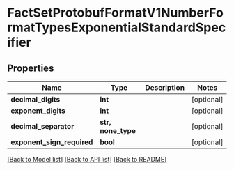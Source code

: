 # FactSetProtobufFormatV1NumberFormatTypesExponentialStandardSpecifier


## Properties
Name | Type | Description | Notes
------------ | ------------- | ------------- | -------------
**decimal_digits** | **int** |  | [optional] 
**exponent_digits** | **int** |  | [optional] 
**decimal_separator** | **str, none_type** |  | [optional] 
**exponent_sign_required** | **bool** |  | [optional] 

[[Back to Model list]](../README.md#documentation-for-models) [[Back to API list]](../README.md#documentation-for-api-endpoints) [[Back to README]](../README.md)


